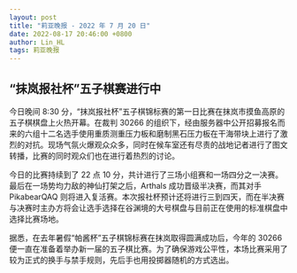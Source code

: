 ```yaml
---
layout: post
title: "莉亚晚报 - 2022 年 7 月 20 日"
date: 2022-08-17 20:46:00 +0800
author: Lin_HL
tags: 莉亚晚报
---
```


## “抹岚报社杯”五子棋赛进行中
今日晚间 8:30 分，“抹岚报社杯”五子棋锦标赛的第一日比赛在抹岚市摸鱼高原的五子棋棋盘上火热开幕。在裁判 30266 的组织下，经由服务器中公开招募报名而来的六组十二名选手使用重质测重压力板和磨制黑石压力板在干海带块上进行了激烈的对抗。现场气氛火爆观众众多，同时在候车室还有尽责的战地记者进行了图文转播，比赛的同时观众们也在进行着热烈的讨论。

今日的比赛持续到了 22 点 10 分，共计进行了三场小组赛和一场四分之一决赛。最后在一场势均力敌的神仙打架之后，Arthals 成功晋级半决赛，而其对手 PikabearQAQ 则将进入复活赛。本次报社杯预计还将进行三到四天，而在半决赛与决赛时主办方将会让选手选择在谷渊境的大号棋盘与目前正在使用的标准棋盘中选择比赛场地。

据悉，在去年暑假“帕酱杯”五子棋锦标赛在抹岚取得圆满成功后，今年的 30266 便一直在准备着举办新一届的五子棋比赛。为了确保游戏公平性，本场比赛采用了较为正式的换手与禁手规则，先后手也用投掷器随机的方式选出。